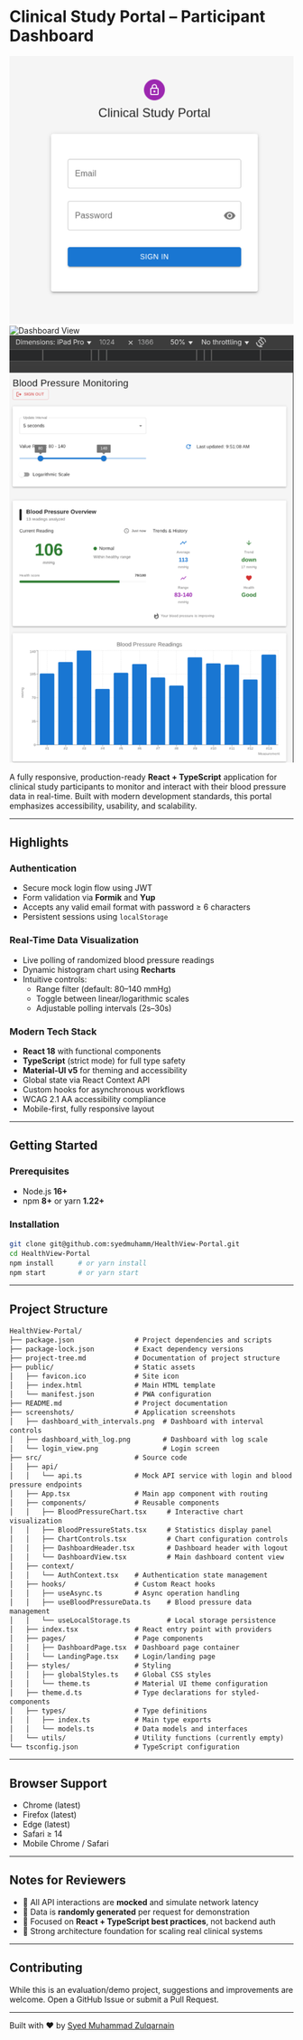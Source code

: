 # Clinical Study Portal – Participant Dashboard

![Login View](/screenshots/login_view.png)
![Dashboard View](/screenshots/dashboard_view.png)
![Log Scale View](/screenshots/dashboard_view_tablet.png)

A fully responsive, production-ready **React + TypeScript** application for clinical study participants to monitor and interact with their blood pressure data in real-time. Built with modern development standards, this portal emphasizes accessibility, usability, and scalability.

---

## Highlights

### Authentication
- Secure mock login flow using JWT
- Form validation via **Formik** and **Yup**
- Accepts any valid email format with password ≥ 6 characters
- Persistent sessions using `localStorage`

### Real-Time Data Visualization
- Live polling of randomized blood pressure readings
- Dynamic histogram chart using **Recharts**
- Intuitive controls:
  - Range filter (default: 80–140 mmHg)
  - Toggle between linear/logarithmic scales
  - Adjustable polling intervals (2s–30s)

### Modern Tech Stack
- **React 18** with functional components
- **TypeScript** (strict mode) for full type safety
- **Material-UI v5** for theming and accessibility
- Global state via React Context API
- Custom hooks for asynchronous workflows
- WCAG 2.1 AA accessibility compliance
- Mobile-first, fully responsive layout

---

## Getting Started

### Prerequisites
- Node.js **16+**
- npm **8+** or yarn **1.22+**

### Installation
```bash
git clone git@github.com:syedmuhamm/HealthView-Portal.git
cd HealthView-Portal
npm install      # or yarn install
npm start        # or yarn start
```

---

## Project Structure

```
HealthView-Portal/
├── package.json               # Project dependencies and scripts
├── package-lock.json          # Exact dependency versions
├── project-tree.md            # Documentation of project structure
├── public/                    # Static assets
│   ├── favicon.ico            # Site icon
│   ├── index.html             # Main HTML template
│   └── manifest.json          # PWA configuration
├── README.md                  # Project documentation
├── screenshots/               # Application screenshots
│   ├── dashboard_with_intervals.png  # Dashboard with interval controls
│   ├── dashboard_with_log.png        # Dashboard with log scale
│   └── login_view.png                # Login screen
├── src/                       # Source code
│   ├── api/
│   │   └── api.ts             # Mock API service with login and blood pressure endpoints
│   ├── App.tsx                # Main app component with routing
│   ├── components/            # Reusable components
│   │   ├── BloodPressureChart.tsx     # Interactive chart visualization
│   │   ├── BloodPressureStats.tsx     # Statistics display panel
│   │   ├── ChartControls.tsx          # Chart configuration controls
│   │   ├── DashboardHeader.tsx        # Dashboard header with logout
│   │   └── DashboardView.tsx          # Main dashboard content view
│   ├── context/
│   │   └── AuthContext.tsx    # Authentication state management
│   ├── hooks/                 # Custom React hooks
│   │   ├── useAsync.ts        # Async operation handling
│   │   ├── useBloodPressureData.ts    # Blood pressure data management
│   │   └── useLocalStorage.ts         # Local storage persistence
│   ├── index.tsx              # React entry point with providers
│   ├── pages/                 # Page components
│   │   ├── DashboardPage.tsx  # Dashboard page container
│   │   └── LandingPage.tsx    # Login/landing page
│   ├── styles/                # Styling
│   │   ├── globalStyles.ts    # Global CSS styles
│   │   └── theme.ts           # Material UI theme configuration
│   ├── theme.d.ts             # Type declarations for styled-components
│   ├── types/                 # Type definitions
│   │   ├── index.ts           # Main type exports
│   │   └── models.ts          # Data models and interfaces
│   └── utils/                 # Utility functions (currently empty)
└── tsconfig.json              # TypeScript configuration
```

---

## Browser Support

- Chrome (latest)
- Firefox (latest)
- Edge (latest)
- Safari ≥ 14
- Mobile Chrome / Safari

---

## Notes for Reviewers

- 🔄 All API interactions are **mocked** and simulate network latency  
- 🧪 Data is **randomly generated** per request for demonstration  
- 🧼 Focused on **React + TypeScript best practices**, not backend auth  
- 🧱 Strong architecture foundation for scaling real clinical systems  

---

## Contributing

While this is an evaluation/demo project, suggestions and improvements are welcome. Open a GitHub Issue or submit a Pull Request.

---

Built with ❤️ by [Syed Muhammad Zulqarnain](https://github.com/syedmuhamm)
